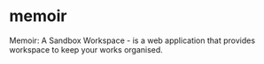 # memoir
Memoir: A Sandbox Workspace - is a web application that provides workspace to keep your works organised.
